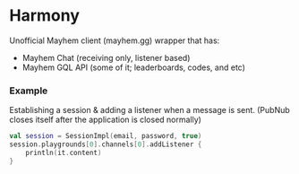 # Harmony
Unofficial Mayhem client (mayhem.gg) wrapper that has:

- Mayhem Chat (receiving only, listener based)
- Mayhem GQL API (some of it; leaderboards, codes, and etc)

### Example
Establishing a session & adding a listener when a message is sent. (PubNub closes itself after
 the application is closed normally)
```kotlin
val session = SessionImpl(email, password, true)
session.playgrounds[0].channels[0].addListener {
    println(it.content)
}
```